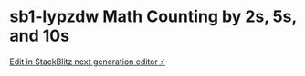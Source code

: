 # sb1-lypzdw Math Counting by 2s, 5s, and 10s

[Edit in StackBlitz next generation editor ⚡️](https://stackblitz.com/~/github.com/jackjohns19/sb1-lypzdw)
